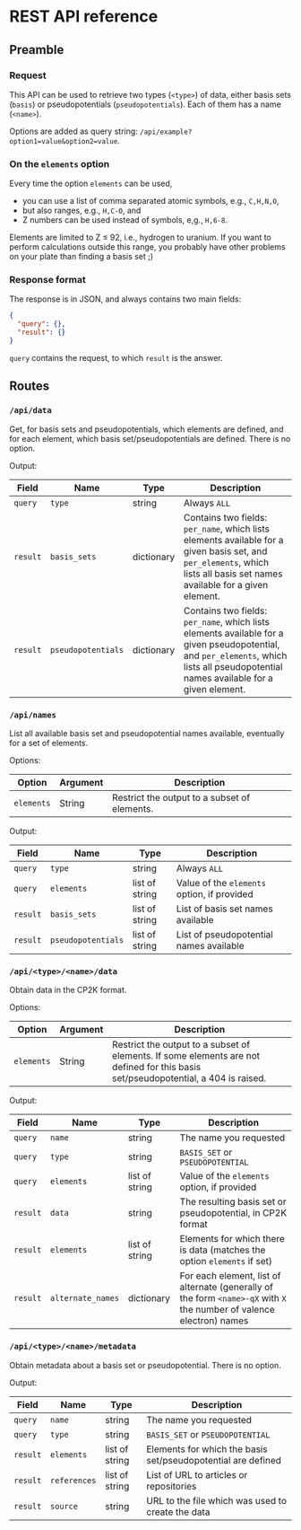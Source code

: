 # REST API reference

## Preamble

### Request

This API can be used to retrieve two types (`<type>`) of data, either basis sets (`basis`) or pseudopotentials (`pseudopotentials`).
Each of them has a name (`<name>`).

Options are added as query string: `/api/example?option1=value&option2=value`.

### On the `elements` option

Every time the option `elements` can be used,
+ you can use a list of comma separated atomic symbols, e.g., `C,H,N,O`,
+ but also ranges, e.g., `H,C-O`, and
+ Z numbers can be used instead of symbols, e,g., `H,6-8`.

Elements are limited to Z ≤ 92, i.e., hydrogen to uranium.
If you want to perform calculations outside this range, you probably have other problems on your plate than finding a basis set ;)


### Response format

The response is in JSON, and always contains two main fields:

```json
{
  "query": {},
  "result": {}
}
```

`query` contains the request, to which `result` is the answer.

## Routes

### `/api/data`

Get, for basis sets and pseudopotentials, which elements are defined, and for each element, which basis set/pseudopotentials are defined.
There is no option.

Output:

| Field      | Name               | Type       | Description                                                                                                                                                                           |
|------------|--------------------|------------|---------------------------------------------------------------------------------------------------------------------------------------------------------------------------------------|
| `query`    | `type`             | string     | Always `ALL`                                                                                                                                                                          |
| `result`   | `basis_sets`       | dictionary | Contains two fields: `per_name`, which lists elements available for a given basis set, and `per_elements`, which lists all basis set names available for a given element.             |
| `result`   | `pseudopotentials` | dictionary | Contains two fields: `per_name`, which lists elements available for a given pseudopotential, and `per_elements`, which lists all pseudopotential names available for a given element. |


### `/api/names`

List all available basis set and pseudopotential names available, eventually for a set of elements.

Options:

| Option     | Argument | Description                                  |
|------------|----------|----------------------------------------------|
| `elements` | String   | Restrict the output to a subset of elements. |

Output:

| Field    | Name               | Type           | Description                                 |
|----------|--------------------|----------------|---------------------------------------------|
| `query`  | `type`             | string         | Always `ALL`                                |
| `query`  | `elements`         | list of string | Value of the `elements` option, if provided |
| `result` | `basis_sets`       | list of string | List of basis set names available           |
| `result` | `pseudopotentials` | list of string | List of pseudopotential names available     |


### `/api/<type>/<name>/data`

Obtain data in the CP2K format.

Options:

| Option     | Argument | Description                                                                                                                        |
|------------|----------|------------------------------------------------------------------------------------------------------------------------------------|
| `elements` | String   | Restrict the output to a subset of elements. If some elements are not defined for this basis set/pseudopotential, a 404 is raised. |


Output:

| Field    | Name              | Type           | Description                                                                                                           |
|----------|-------------------|----------------|-----------------------------------------------------------------------------------------------------------------------|
| `query`  | `name`            | string         | The name you requested                                                                                                |
| `query`  | `type`            | string         | `BASIS_SET` or `PSEUDOPOTENTIAL`                                                                                      |
| `query`  | `elements`        | list of string | Value of the `elements` option, if provided                                                                           |
| `result` | `data`            | string         | The resulting basis set or pseudopotential, in CP2K format                                                            |
| `result` | `elements`        | list of string | Elements for which there is data (matches the option `elements` if set)                                               |
| `result` | `alternate_names` | dictionary     | For each element, list of alternate (generally of the form `<name>-qX` with `X` the number of valence electron) names |

### `/api/<type>/<name>/metadata`

Obtain metadata about a basis set or pseudopotential. There is no option.

Output:

| Field    | Name         | Type           | Description                                                  |
|----------|--------------|----------------|--------------------------------------------------------------|
| `query`  | `name`       | string         | The name you requested                                       |
| `query`  | `type`       | string         | `BASIS_SET` or `PSEUDOPOTENTIAL`                             |
| `result` | `elements`   | list of string | Elements for which the basis set/pseudopotential are defined |
| `result` | `references` | list of string | List of URL to articles or repositories                      |
| `result` | `source`     | string         | URL to the file which was used to create the data            |
